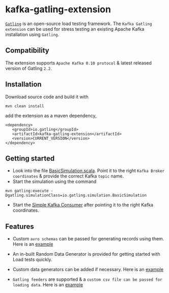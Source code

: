 kafka-gatling-extension
=======================

[`Gatling`](http://gatling.io/#/) is an open-source load testing framework.
The `Kafka Gatling extension` can be used for stress testing an existing Apache Kafka installation using `Gatling`.


## Compatibility

The extension supports `Apache Kafka 0.10 protocol` & latest released version of Gatling `2.2`.

## Installation


Download source code and build it with 
``` 
mvn clean install 
``` 

add the extension as a maven dependency,

```
<dependency>
   <groupId>io.gatling</groupId>
   <artifactId>kafka-gatling-extension</artifactId>
   <version>CURRENT_VERSION</version>
</dependency>
```

## Getting started

- Look into the file [BasicSimulation.scala](src/test/scala/io/gatling/simulation/BasicSimulation.scala). Point it to the right `Kafka Broker coordinates` & provide the correct Kafka `topic` name.
- Start the simulation using the command

```
mvn gatling:execute -Dgatling.simulationClass=io.gatling.simulation.BasicSimulation
```

- Start the [Simple Kafka Consumer](src/test/scala/io/gatling/consumer/SimpleKafkaConsumer.scala) after pointing it to the right Kafka coordinates.

## Features

- Custom `avro schemas` can be passed for generating records using them. Here is an [example](src/test/scala/io/gatling/simulation/SimulationWithAvroSchema.scala)

- An in-built Random Data Generator is provided for getting started with Load tests quickly.

- Custom data generators can be added if necessary. Here is an [example](src/test/scala/io/gatling/simulation/SimulationWithCustomData.scala)

- `Gatling feeders` are supported & a `custom csv file can be passed for loading data`. Here is an [example](src/test/scala/io/gatling/simulation/FeederByteArraySimulation.scala)

